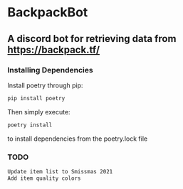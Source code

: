 # BackpackBot

## A discord bot for retrieving data from <https://backpack.tf/>

### Installing Dependencies

Install poetry through pip:

```sh
pip install poetry
```

Then simply execute:

```sh
poetry install
```

to install dependencies from the poetry.lock file

### TODO

```txt
Update item list to Smissmas 2021
Add item quality colors
```

